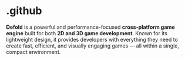 # .github
**Defold** is a powerful and performance-focused **cross-platform game engine** built for both **2D and 3D game development**. Known for its lightweight design, it provides developers with everything they need to create fast, efficient, and visually engaging games — all within a single, compact environment.
